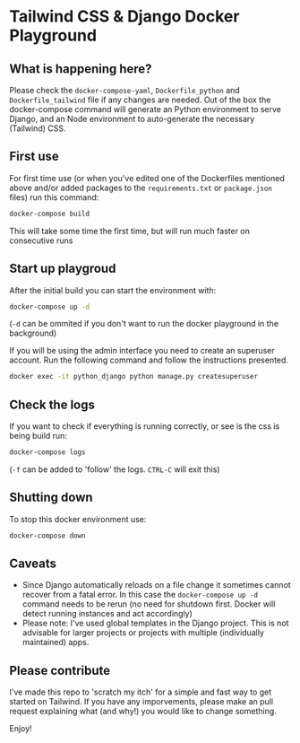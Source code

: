# Tailwind CSS & Django Docker Playground

## What is happening here?
Please check the `docker-compose-yaml`, `Dockerfile_python` and `Dockerfile_tailwind` file if any changes are needed. Out of the box the docker-compose command will generate an Python environment to serve Django, and an Node environment to auto-generate the necessary (Tailwind) CSS.

## First use
For first time use (or when you've edited one of the Dockerfiles mentioned above and/or added packages to the `requirements.txt` or `package.json` files) run this command:
```bash
docker-compose build
```
This will take some time the first time, but will run much faster on consecutive runs

## Start up playgroud
After the initial build you can start the environment with:

```bash
docker-compose up -d
```
(`-d` can be ommited if you don't want to run the docker playground in the background)

If you will be using the admin interface you need to create an superuser account. Run the following command and follow the instructions presented.
```bash
docker exec -it python_django python manage.py createsuperuser
```

## Check the logs
If you want to check if everything is running correctly, or see is the css is being build run:
```bash
docker-compose logs
```
(`-f` can be added to 'follow' the logs. `CTRL-C` will exit this)

## Shutting down
To stop this docker environment use:
```bash
docker-compose down
```

## Caveats
* Since Django automatically reloads on a file change it sometimes cannot recover from a fatal error. In this case the `docker-compose up -d` command needs to be rerun (no need for shutdown first. Docker will detect running instances and act accordingly)
* Please note: I've used global templates in the Django project. This is not advisable for larger projects or projects with multiple (individually maintained) apps.

## Please contribute
I've made this repo to 'scratch my itch' for a simple and fast way to get started on Tailwind. If you have any imporvements, please make an pull request explaining what (and why!) you would like to change something.

Enjoy!